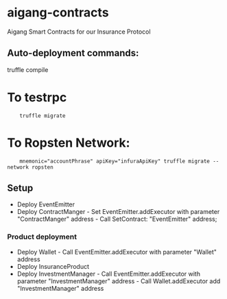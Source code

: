 # aigang-contracts

Aigang Smart Contracts for our Insurance Protocol

## Auto-deployment commands:
   truffle compile

   # To testrpc
        truffle migrate
   # To Ropsten Network:
        mnemonic="accountPhrase" apiKey="infuraApiKey" truffle migrate --network ropsten

## Setup

- Deploy EventEmitter
- Deploy ContractManger
        - Set EventEmitter.addExecutor with parameter "ContractManger" address
        - Call SetContract: "EventEmitter" address;

### Product deployment

- Deploy Wallet
        - Call EventEmitter.addExecutor with parameter "Wallet" address
- Deploy InsuranceProduct
- Deploy InvestmentManager
        - Call EventEmitter.addExecutor with parameter "InvestmentManager" address
        - Call Wallet.addExecutor add "InvestmentManager" address